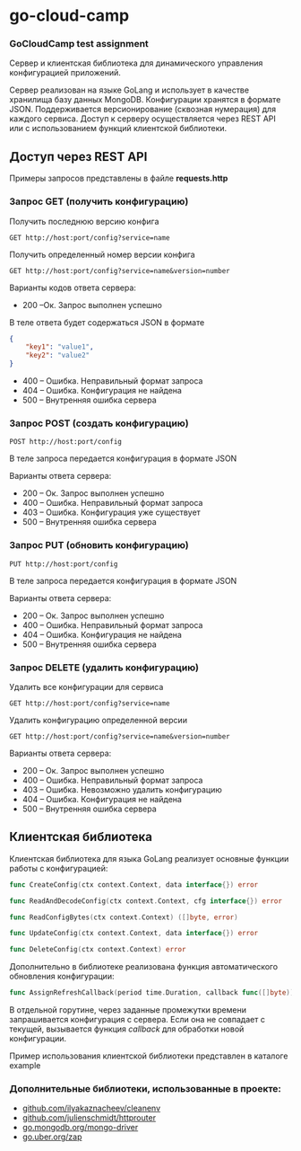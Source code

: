 # go-cloud-camp

### GoCloudCamp test assignment

Сервер и клиентская библиотека для динамического управления конфигурацией приложений.

Сервер реализован на языке GoLang и использует в качестве хранилища базу данных MongoDB. Конфигурации хранятся в формате JSON. Поддерживается версионирование (сквозная нумерация) для каждого сервиса. Доступ к серверу осуществляется через REST API или с использованием функций клиентской библиотеки.

## Доступ через REST API

Примеры запросов представлены в файле **requests.http**

### Запрос GET (получить конфигурацию)

Получить последнюю версию конфига

```
GET http://host:port/config?service=name
```

Получить определенный номер версии конфига

```
GET http://host:port/config?service=name&version=number
```

Варианты кодов ответа сервера:

- 200 –Ок. Запрос выполнен успешно

В теле ответа будет содержаться JSON в формате

```json
{
	"key1": "value1",
	"key2": "value2"
}
```

- 400 – Ошибка. Неправильный формат запроса
- 404 – Ошибка. Конфигурация не найдена
- 500 – Внутренняя ошибка сервера

### Запрос POST (создать конфигурацию)

```
POST http://host:port/config
```

В теле запроса передается конфигурация в формате JSON

Варианты ответа сервера:

- 200 – Ок. Запрос выполнен успешно
- 400 – Ошибка. Неправильный формат запроса
- 403 – Ошибка. Конфигурация уже существует
- 500 – Внутренняя ошибка сервера

### Запрос PUT (обновить конфигурацию)

```
PUT http://host:port/config
```

В теле запроса передается конфигурация в формате JSON

Варианты ответа сервера:

- 200 – Ок. Запрос выполнен успешно
- 400 – Ошибка. Неправильный формат запроса
- 404 – Ошибка. Конфигурация не найдена
- 500 – Внутренняя ошибка сервера

### Запрос DELETE (удалить конфигурацию)

Удалить все конфигурации для сервиса

```
GET http://host:port/config?service=name
```

Удалить конфигурацию определенной версии

```
GET http://host:port/config?service=name&version=number
```

Варианты ответа сервера:

- 200 – Ок. Запрос выполнен успешно
- 400 – Ошибка. Неправильный формат запроса
- 403 – Ошибка. Невозможно удалить конфигурацию
- 404 – Ошибка. Конфигурация не найдена
- 500 – Внутренняя ошибка сервера

## Клиентская библиотека

Клиентская библиотека для языка GoLang реализует основные функции работы с конфигурацией:

```go
func CreateConfig(ctx context.Context, data interface{}) error

func ReadAndDecodeConfig(ctx context.Context, cfg interface{}) error

func ReadConfigBytes(ctx context.Context) ([]byte, error)

func UpdateConfig(ctx context.Context, data interface{}) error

func DeleteConfig(ctx context.Context) error
```

Дополнительно в библиотеке реализована функция автоматического обновления конфигурации:

```go
func AssignRefreshCallback(period time.Duration, callback func([]byte)) error
```

В отдельной горутине, через заданные промежутки времени запрашивается конфигурация с сервера. Если она не совпадает с текущей, вызывается функция _callback_ для обработки новой конфигурации.

Пример использования клиентской библиотеки представлен в каталоге example

### Дополнительные библиотеки, использованные в проекте:

- [github.com/ilyakaznacheev/cleanenv](github.com/ilyakaznacheev/cleanenv)
- [github.com/julienschmidt/httprouter](github.com/julienschmidt/httprouter)
- [go.mongodb.org/mongo-driver](go.mongodb.org/mongo-driver)
- [go.uber.org/zap](go.uber.org/zap)
